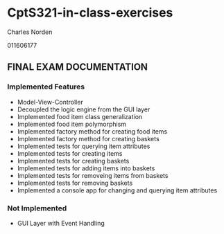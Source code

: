 # CptS321-in-class-exercises

Charles Norden

011606177

## FINAL EXAM DOCUMENTATION

### Implemented Features

- Model-View-Controller
- Decoupled the logic engine from the GUI layer
- Implemented food item class generalization
- Implemented food item polymorphism
- Implemented factory method for creating food items
- Implemented factory method for creating baskets
- Implemented tests for querying item attributes
- Implemented tests for creating items
- Implemented tests for creating baskets
- Implemented tests for adding items into baskets
- Implemented tests for removeing items from baskets
- Implemented tests for removing baskets
- Implemented a console app for changing and querying item attributes

### Not Implemented

- GUI Layer with Event Handling
